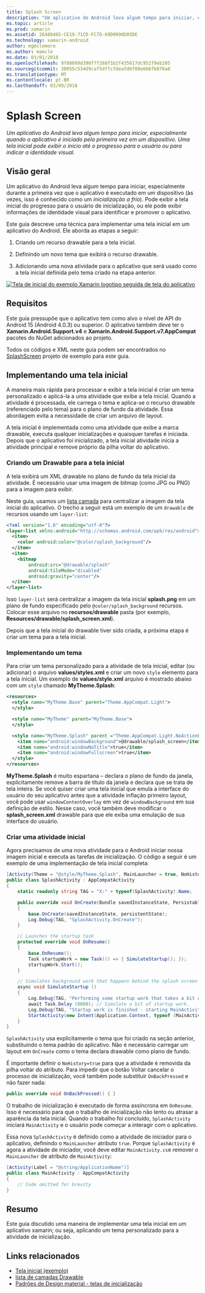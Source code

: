 ```yaml
---
title: Splash Screen
description: "Um aplicativo do Android leva algum tempo para iniciar, especialmente quando o aplicativo é iniciado pela primeira vez em um dispositivo. Uma tela inicial pode exibir o início até o progresso para o usuário ou para indicar a identidade visual."
ms.topic: article
ms.prod: xamarin
ms.assetid: 26480465-CE19-71CD-FC7D-69D0990D05DE
ms.technology: xamarin-android
author: mgmclemore
ms.author: mamcle
ms.date: 03/01/2018
ms.openlocfilehash: 9f88899d390f7f268f1b2f435617dc952f9eb205
ms.sourcegitcommit: 30055c534d9caf5dffcfdeafd6f08e666fb870a8
ms.translationtype: MT
ms.contentlocale: pt-BR
ms.lasthandoff: 03/09/2018
---
```

# <a name="splash-screen"></a>Splash Screen

_Um aplicativo do Android leva algum tempo para iniciar, especialmente quando o aplicativo é iniciado pela primeira vez em um dispositivo. Uma tela inicial pode exibir o início até o progresso para o usuário ou para indicar a identidade visual._


## <a name="overview"></a>Visão geral

Um aplicativo do Android leva algum tempo para iniciar, especialmente durante a primeira vez que o aplicativo é executado em um dispositivo (às vezes, isso é conhecido como um _inicialização a frio_). Pode exibir a tela inicial do progresso para o usuário de inicialização, ou ele pode exibir informações de identidade visual para identificar e promover o aplicativo.

Este guia descreve uma técnica para implementar uma tela inicial em um aplicativo do Android. Ele aborda as etapas a seguir:

1.  Criando um recurso drawable para a tela inicial.

2.  Definindo um novo tema que exibirá o recurso drawable.

3.  Adicionando uma nova atividade para o aplicativo que será usado como a tela inicial definida pelo tema criado na etapa anterior.

[![Tela de inicial do exemplo Xamarin logotipo seguida de tela do aplicativo](splash-screen-images/splashscreen-01-sml.png)](splash-screen-images/splashscreen-01.png#lightbox)


## <a name="requirements"></a>Requisitos

Este guia pressupõe que o aplicativo tem como alvo o nível de API do Android 15 (Android 4.0.3) ou superior. O aplicativo também deve ter o **Xamarin.Android.Support.v4** e **Xamarin.Android.Support.v7.AppCompat** pacotes do NuGet adicionados ao projeto.

Todos os códigos e XML neste guia podem ser encontrados no [SplashScreen](https://developer.xamarin.com/samples/monodroid/SplashScreen) projeto de exemplo para este guia.


## <a name="implementing-a-splash-screen"></a>Implementando uma tela inicial

A maneira mais rápida para processar e exibir a tela inicial é criar um tema personalizado e aplicá-la a uma atividade que exibe a tela inicial. Quando a atividade é processada, ele carrega o tema e aplica-se o recurso drawable (referenciado pelo tema) para o plano de fundo da atividade. Essa abordagem evita a necessidade de criar um arquivo de layout.

A tela inicial é implementada como uma atividade que exibe a marca drawable, executa qualquer inicializações e quaisquer tarefas é iniciada. Depois que o aplicativo foi inicializado, a tela inicial atividade inicia a atividade principal e remove próprio da pilha voltar do aplicativo.


### <a name="creating-a-drawable-for-the-splash-screen"></a>Criando um Drawable para a tela inicial

A tela exibirá um XML drawable no plano de fundo da tela inicial da atividade. É necessário usar uma imagem de bitmap (como JPG ou PNG) para a imagem para exibir.

Neste guia, usamos um [lista camada](http://developer.android.com/guide/topics/resources/drawable-resource.html#LayerList) para centralizar a imagem da tela inicial do aplicativo. O trecho a seguir está um exemplo de um `drawable` de recursos usando um `layer-list`:

```xml
<?xml version="1.0" encoding="utf-8"?>
<layer-list xmlns:android="http://schemas.android.com/apk/res/android">
  <item>
    <color android:color="@color/splash_background"/>
  </item>
  <item>
    <bitmap
        android:src="@drawable/splash"
        android:tileMode="disabled"
        android:gravity="center"/>
  </item>
</layer-list>
```

Isso `layer-list` será centralizar a imagem da tela inicial **splash.png** em um plano de fundo especificado pelo `@color/splash_background` recursos.
Colocar esse arquivo no **recursos/drawable** pasta (por exemplo, **Resources/drawable/splash_screen.xml**).

Depois que a tela inicial do drawable tiver sido criada, a próxima etapa é criar um tema para a tela inicial.


### <a name="implementing-a-theme"></a>Implementando um tema

Para criar um tema personalizado para a atividade de tela inicial, editar (ou adicionar) o arquivo **values/styles.xml** e criar um novo `style` elemento para a tela inicial. Um exemplo de **values/style.xml** arquivo é mostrado abaixo com um `style` chamado **MyTheme.Splash**:

```xml
<resources>
  <style name="MyTheme.Base" parent="Theme.AppCompat.Light">
  </style>

  <style name="MyTheme" parent="MyTheme.Base">
  </style>

  <style name="MyTheme.Splash" parent ="Theme.AppCompat.Light.NoActionBar">
    <item name="android:windowBackground">@drawable/splash_screen</item>
    <item name="android:windowNoTitle">true</item>
    <item name="android:windowFullscreen">true</item>
  </style>
</resources>
```

**MyTheme.Splash** é muito espartana &ndash; declara o plano de fundo da janela, explicitamente remove a barra de título da janela e declara que se trata de tela inteira. Se você quiser criar uma tela inicial que emula a interface do usuário do seu aplicativo antes que a atividade inflação primeiro layout, você pode usar `windowContentOverlay` em vez de `windowBackground` em sua definição de estilo. Nesse caso, você também deve modificar o **splash_screen.xml** drawable para que ele exiba uma emulação de sua interface do usuário.


### <a name="create-a-splash-activity"></a>Criar uma atividade inicial

Agora precisamos de uma nova atividade para o Android iniciar nossa imagem inicial e executa as tarefas de inicialização. O código a seguir é um exemplo de uma implementação de tela inicial completa:

```csharp
[Activity(Theme = "@style/MyTheme.Splash", MainLauncher = true, NoHistory = true)]
public class SplashActivity : AppCompatActivity
{
    static readonly string TAG = "X:" + typeof(SplashActivity).Name;

    public override void OnCreate(Bundle savedInstanceState, PersistableBundle persistentState)
    {
        base.OnCreate(savedInstanceState, persistentState);
        Log.Debug(TAG, "SplashActivity.OnCreate");
    }

    // Launches the startup task
    protected override void OnResume()
    {
        base.OnResume();
        Task startupWork = new Task(() => { SimulateStartup(); });
        startupWork.Start();
    }

    // Simulates background work that happens behind the splash screen
    async void SimulateStartup ()
    {
        Log.Debug(TAG, "Performing some startup work that takes a bit of time.");
        await Task.Delay (8000); // Simulate a bit of startup work.
        Log.Debug(TAG, "Startup work is finished - starting MainActivity.");
        StartActivity(new Intent(Application.Context, typeof (MainActivity)));
    }
}
```

`SplashActivity` usa explicitamente o tema que foi criado na seção anterior, substituindo o tema padrão do aplicativo.
Não é necessário carregar um layout em `OnCreate` como o tema declara drawable como plano de fundo.

É importante definir o `NoHistory=true` para que a atividade é removida da pilha voltar do atributo. Para impedir que o botão Voltar cancelar o processo de inicialização, você também pode substituir `OnBackPressed` e não fazer nada:

```csharp
public override void OnBackPressed() { }
```

O trabalho de inicialização é executado de forma assíncrona em `OnResume`. Isso é necessário para que o trabalho de inicialização não lento ou atrasar a aparência da tela inicial. Quando o trabalho foi concluído, `SplashActivity` iniciará `MainActivity` e o usuário pode começar a interagir com o aplicativo.

Essa nova `SplashActivity` é definido como a atividade de iniciador para o aplicativo, definindo o `MainLauncher` atributo `true`. Porque `SplashActivity` é agora a atividade de iniciador, você deve editar `MainActivity.cs`e remover o `MainLauncher` de atributo de `MainActivity`:

```csharp
[Activity(Label = "@string/ApplicationName")]
public class MainActivity : AppCompatActivity
{
    // Code omitted for brevity
}
```


## <a name="summary"></a>Resumo

Este guia discutido uma maneira de implementar uma tela inicial em um aplicativo xamarin; ou seja, aplicando um tema personalizado para a atividade de inicialização.


## <a name="related-links"></a>Links relacionados

- [Tela inicial (exemplo)](https://developer.xamarin.com/samples/monodroid/SplashScreen)
- [lista de camadas Drawable](http://developer.android.com/guide/topics/resources/drawable-resource.html#LayerList)
- [ Padrões de Design material - telas de inicialização](https://www.google.com/design/spec/patterns/launch-screens.html)
